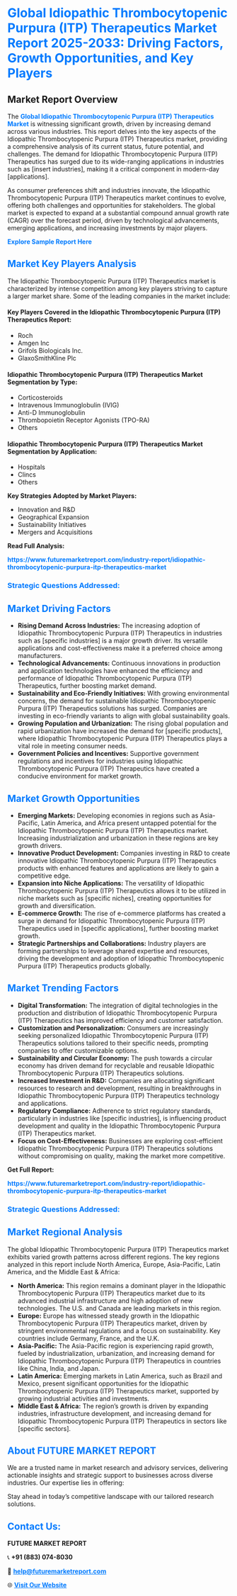 <h1 style="color: #007BFF;">Global Idiopathic Thrombocytopenic Purpura (ITP) Therapeutics Market Report 2025-2033: Driving Factors, Growth Opportunities, and Key Players</h1>

<section id="overview">
<h2>Market Report Overview</h2>
<p>The <a href="https://www.futuremarketreport.com/industry-report/idiopathic-thrombocytopenic-purpura-itp-therapeutics-market" style="color: #007BFF; text-decoration: none;"><strong>Global Idiopathic Thrombocytopenic Purpura (ITP) Therapeutics Market</strong></a> is witnessing significant growth, driven by increasing demand across various industries. This report delves into the key aspects of the Idiopathic Thrombocytopenic Purpura (ITP) Therapeutics market, providing a comprehensive analysis of its current status, future potential, and challenges. The demand for Idiopathic Thrombocytopenic Purpura (ITP) Therapeutics has surged due to its wide-ranging applications in industries such as [insert industries], making it a critical component in modern-day [applications].</p>
<p>As consumer preferences shift and industries innovate, the Idiopathic Thrombocytopenic Purpura (ITP) Therapeutics market continues to evolve, offering both challenges and opportunities for stakeholders. The global market is expected to expand at a substantial compound annual growth rate (CAGR) over the forecast period, driven by technological advancements, emerging applications, and increasing investments by major players.</p>
</section>

<section id="overview">
<p><a href="https://www.futuremarketreport.com/request-sample/reportId=60565" style="color: #007BFF; text-decoration: none;"><strong>Explore Sample Report Here</strong></a></p>
</section>

<section id="key-players">
<h2 style="color: #007BFF;">Market Key Players Analysis</h2>
<p>The Idiopathic Thrombocytopenic Purpura (ITP) Therapeutics market is characterized by intense competition among key players striving to capture a larger market share. Some of the leading companies in the market include:</p>
<h4>Key Players Covered in the Idiopathic Thrombocytopenic Purpura (ITP) Therapeutics Report:</h4>
<ul><li>Roch</li><li>Amgen Inc</li><li>Grifols Biologicals Inc.</li><li>GlaxoSmithKline Plc</li></ul>
<h4>Idiopathic Thrombocytopenic Purpura (ITP) Therapeutics Market Segmentation by Type:</h4>
<ul><li>Corticosteroids</li><li>Intravenous Immunoglobulin (IVIG)</li><li>Anti-D Immunoglobulin</li><li>Thrombopoietin Receptor Agonists (TPO-RA)</li><li>Others</li></ul>

<h4>Idiopathic Thrombocytopenic Purpura (ITP) Therapeutics Market Segmentation by Application:</h4>
<ul><li>Hospitals</li><li>Clincs</li><li>Others</li></ul>
<p><strong>Key Strategies Adopted by Market Players:</strong></p>
<ul>
<li>Innovation and R&D</li>
<li>Geographical Expansion</li>
<li>Sustainability Initiatives</li>
<li>Mergers and Acquisitions</li>
</ul>
</section>

<section>
<p><strong>Read Full Analysis: </strong></p><a href="https://www.futuremarketreport.com/industry-report/idiopathic-thrombocytopenic-purpura-itp-therapeutics-market" style="color: #007BFF; text-decoration: none;"><strong>https://www.futuremarketreport.com/industry-report/idiopathic-thrombocytopenic-purpura-itp-therapeutics-market</strong></a>
<h3 style="color: #007BFF;">Strategic Questions Addressed:</h3>
</section>

<section id="driving-factors">
<h2 style="color: #007BFF;">Market Driving Factors</h2>
<ul>
<li><strong>Rising Demand Across Industries:</strong> The increasing adoption of Idiopathic Thrombocytopenic Purpura (ITP) Therapeutics in industries such as [specific industries] is a major growth driver. Its versatile applications and cost-effectiveness make it a preferred choice among manufacturers.</li>
<li><strong>Technological Advancements:</strong> Continuous innovations in production and application technologies have enhanced the efficiency and performance of Idiopathic Thrombocytopenic Purpura (ITP) Therapeutics, further boosting market demand.</li>
<li><strong>Sustainability and Eco-Friendly Initiatives:</strong> With growing environmental concerns, the demand for sustainable Idiopathic Thrombocytopenic Purpura (ITP) Therapeutics solutions has surged. Companies are investing in eco-friendly variants to align with global sustainability goals.</li>
<li><strong>Growing Population and Urbanization:</strong> The rising global population and rapid urbanization have increased the demand for [specific products], where Idiopathic Thrombocytopenic Purpura (ITP) Therapeutics plays a vital role in meeting consumer needs.</li>
<li><strong>Government Policies and Incentives:</strong> Supportive government regulations and incentives for industries using Idiopathic Thrombocytopenic Purpura (ITP) Therapeutics have created a conducive environment for market growth.</li>
</ul>
</section>

<section id="growth-opportunities">
<h2 style="color: #007BFF;">Market Growth Opportunities</h2>
<ul>
<li><strong>Emerging Markets:</strong> Developing economies in regions such as Asia-Pacific, Latin America, and Africa present untapped potential for the Idiopathic Thrombocytopenic Purpura (ITP) Therapeutics market. Increasing industrialization and urbanization in these regions are key growth drivers.</li>
<li><strong>Innovative Product Development:</strong> Companies investing in R&D to create innovative Idiopathic Thrombocytopenic Purpura (ITP) Therapeutics products with enhanced features and applications are likely to gain a competitive edge.</li>
<li><strong>Expansion into Niche Applications:</strong> The versatility of Idiopathic Thrombocytopenic Purpura (ITP) Therapeutics allows it to be utilized in niche markets such as [specific niches], creating opportunities for growth and diversification.</li>
<li><strong>E-commerce Growth:</strong> The rise of e-commerce platforms has created a surge in demand for Idiopathic Thrombocytopenic Purpura (ITP) Therapeutics used in [specific applications], further boosting market growth.</li>
<li><strong>Strategic Partnerships and Collaborations:</strong> Industry players are forming partnerships to leverage shared expertise and resources, driving the development and adoption of Idiopathic Thrombocytopenic Purpura (ITP) Therapeutics products globally.</li>
</ul>
</section>

<section id="trending-factors">
<h2 style="color: #007BFF;">Market Trending Factors</h2>
<ul>
<li><strong>Digital Transformation:</strong> The integration of digital technologies in the production and distribution of Idiopathic Thrombocytopenic Purpura (ITP) Therapeutics has improved efficiency and customer satisfaction.</li>
<li><strong>Customization and Personalization:</strong> Consumers are increasingly seeking personalized Idiopathic Thrombocytopenic Purpura (ITP) Therapeutics solutions tailored to their specific needs, prompting companies to offer customizable options.</li>
<li><strong>Sustainability and Circular Economy:</strong> The push towards a circular economy has driven demand for recyclable and reusable Idiopathic Thrombocytopenic Purpura (ITP) Therapeutics solutions.</li>
<li><strong>Increased Investment in R&D:</strong> Companies are allocating significant resources to research and development, resulting in breakthroughs in Idiopathic Thrombocytopenic Purpura (ITP) Therapeutics technology and applications.</li>
<li><strong>Regulatory Compliance:</strong> Adherence to strict regulatory standards, particularly in industries like [specific industries], is influencing product development and quality in the Idiopathic Thrombocytopenic Purpura (ITP) Therapeutics market.</li>
<li><strong>Focus on Cost-Effectiveness:</strong> Businesses are exploring cost-efficient Idiopathic Thrombocytopenic Purpura (ITP) Therapeutics solutions without compromising on quality, making the market more competitive.</li>
</ul>
</section>

<section>
<p><strong>Get Full Report: </strong></p><a href="https://www.futuremarketreport.com/industry-report/idiopathic-thrombocytopenic-purpura-itp-therapeutics-market" style="color: #007BFF; text-decoration: none;"><strong>https://www.futuremarketreport.com/industry-report/idiopathic-thrombocytopenic-purpura-itp-therapeutics-market</strong></a>
<h3 style="color: #007BFF;">Strategic Questions Addressed:</h3>
</section>


<section id="regional-analysis">
<h2 style="color: #007BFF;">Market Regional Analysis</h2>
<p>The global Idiopathic Thrombocytopenic Purpura (ITP) Therapeutics market exhibits varied growth patterns across different regions. The key regions analyzed in this report include North America, Europe, Asia-Pacific, Latin America, and the Middle East & Africa:</p>
<ul>
<li><strong>North America:</strong> This region remains a dominant player in the Idiopathic Thrombocytopenic Purpura (ITP) Therapeutics market due to its advanced industrial infrastructure and high adoption of new technologies. The U.S. and Canada are leading markets in this region.</li>
<li><strong>Europe:</strong> Europe has witnessed steady growth in the Idiopathic Thrombocytopenic Purpura (ITP) Therapeutics market, driven by stringent environmental regulations and a focus on sustainability. Key countries include Germany, France, and the U.K.</li>
<li><strong>Asia-Pacific:</strong> The Asia-Pacific region is experiencing rapid growth, fueled by industrialization, urbanization, and increasing demand for Idiopathic Thrombocytopenic Purpura (ITP) Therapeutics in countries like China, India, and Japan.</li>
<li><strong>Latin America:</strong> Emerging markets in Latin America, such as Brazil and Mexico, present significant opportunities for the Idiopathic Thrombocytopenic Purpura (ITP) Therapeutics market, supported by growing industrial activities and investments.</li>
<li><strong>Middle East & Africa:</strong> The region’s growth is driven by expanding industries, infrastructure development, and increasing demand for Idiopathic Thrombocytopenic Purpura (ITP) Therapeutics in sectors like [specific sectors].</li>
</ul>
</section>

<footer>
<h2 style="color: #007BFF;">About FUTURE MARKET REPORT</h2>
<p>We are a trusted name in market research and advisory services, delivering actionable insights and strategic support to businesses across diverse industries. Our expertise lies in offering:</p>

<p>Stay ahead in today’s competitive landscape with our tailored research solutions.</p>

<h2 style="color: #007BFF;">Contact Us:</h2>
<p><strong>FUTURE MARKET REPORT</strong></p>
<p>📞 <strong>+91 (883) 074-8030</strong></p>
<p>📧 <strong><a href="mailto:help@futuremarketreport.com" style="color: #007BFF;">help@futuremarketreport.com</a></strong></p>
<p>🌐 <strong><a href="https://www.futuremarketreport.com/" style="color: #007BFF;">Visit Our Website</a></strong></p>
</footer>
